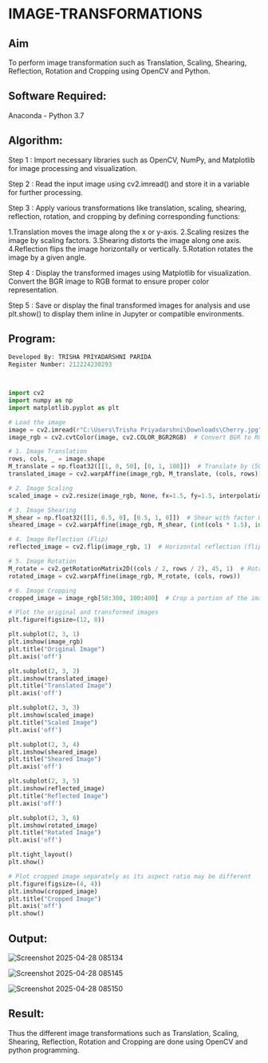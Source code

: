 # IMAGE-TRANSFORMATIONS


## Aim
To perform image transformation such as Translation, Scaling, Shearing, Reflection, Rotation and Cropping using OpenCV and Python.

## Software Required:
Anaconda - Python 3.7

## Algorithm:
Step 1 :
Import necessary libraries such as OpenCV, NumPy, and Matplotlib for image processing and visualization.

Step 2 :
Read the input image using cv2.imread() and store it in a variable for further processing.

Step 3 :
Apply various transformations like translation, scaling, shearing, reflection, rotation, and cropping by defining corresponding functions:

1.Translation moves the image along the x or y-axis. 2.Scaling resizes the image by scaling factors. 3.Shearing distorts the image along one axis. 4.Reflection flips the image horizontally or vertically. 5.Rotation rotates the image by a given angle.

Step 4 :
Display the transformed images using Matplotlib for visualization. Convert the BGR image to RGB format to ensure proper color representation.

Step 5 :
Save or display the final transformed images for analysis and use plt.show() to display them inline in Jupyter or compatible environments.

## Program:
```python
Developed By: TRISHA PRIYADARSHNI PARIDA
Register Number: 212224230293



import cv2
import numpy as np
import matplotlib.pyplot as plt

# Load the image
image = cv2.imread(r"C:\Users\Trisha Priyadarshni\Downloads\Cherry.jpg")
image_rgb = cv2.cvtColor(image, cv2.COLOR_BGR2RGB)  # Convert BGR to RGB for Matplotlib

# 1. Image Translation
rows, cols, _ = image.shape
M_translate = np.float32([[1, 0, 50], [0, 1, 100]])  # Translate by (50, 100) pixels
translated_image = cv2.warpAffine(image_rgb, M_translate, (cols, rows))

# 2. Image Scaling
scaled_image = cv2.resize(image_rgb, None, fx=1.5, fy=1.5, interpolation=cv2.INTER_LINEAR)  # Scale by 1.5x

# 3. Image Shearing
M_shear = np.float32([[1, 0.5, 0], [0.5, 1, 0]])  # Shear with factor 0.5
sheared_image = cv2.warpAffine(image_rgb, M_shear, (int(cols * 1.5), int(rows * 1.5)))

# 4. Image Reflection (Flip)
reflected_image = cv2.flip(image_rgb, 1)  # Horizontal reflection (flip along y-axis)

# 5. Image Rotation
M_rotate = cv2.getRotationMatrix2D((cols / 2, rows / 2), 45, 1)  # Rotate by 45 degrees
rotated_image = cv2.warpAffine(image_rgb, M_rotate, (cols, rows))

# 6. Image Cropping
cropped_image = image_rgb[50:300, 100:400]  # Crop a portion of the image

# Plot the original and transformed images
plt.figure(figsize=(12, 8))

plt.subplot(2, 3, 1)
plt.imshow(image_rgb)
plt.title("Original Image")
plt.axis('off')

plt.subplot(2, 3, 2)
plt.imshow(translated_image)
plt.title("Translated Image")
plt.axis('off')

plt.subplot(2, 3, 3)
plt.imshow(scaled_image)
plt.title("Scaled Image")
plt.axis('off')

plt.subplot(2, 3, 4)
plt.imshow(sheared_image)
plt.title("Sheared Image")
plt.axis('off')

plt.subplot(2, 3, 5)
plt.imshow(reflected_image)
plt.title("Reflected Image")
plt.axis('off')

plt.subplot(2, 3, 6)
plt.imshow(rotated_image)
plt.title("Rotated Image")
plt.axis('off')

plt.tight_layout()
plt.show()

# Plot cropped image separately as its aspect ratio may be different
plt.figure(figsize=(4, 4))
plt.imshow(cropped_image)
plt.title("Cropped Image")
plt.axis('off')
plt.show()


```
## Output:

![Screenshot 2025-04-28 085134](https://github.com/user-attachments/assets/f2aafb27-eb68-48c8-bc5c-d2b31777b08d)

![Screenshot 2025-04-28 085145](https://github.com/user-attachments/assets/4a0e693e-94cb-4aad-ba13-1566edc765e4)

![Screenshot 2025-04-28 085150](https://github.com/user-attachments/assets/113f2a6a-ce7f-4489-9fba-114b8a1c6929)


## Result: 

Thus the different image transformations such as Translation, Scaling, Shearing, Reflection, Rotation and Cropping are done using OpenCV and python programming.
